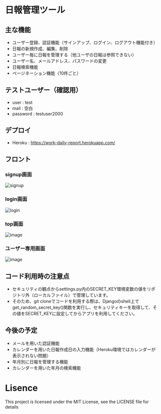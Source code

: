 # 日報管理ツール
## 主な機能
- ユーザー登録、認証機能（サインアップ、ログイン、ログアウト機能付き）
- 日報の新規作成、編集、削除
- ユーザー毎に日報を管理する（他ユーザの日報は参照できない）
- ユーザー名、メールアドレス、パスワードの変更
- 日報検索機能
- ページネーション機能（10件ごと）

## テストユーザー（確認用）
- user : test
- mail : 空白
- password : testuser2000 

## デプロイ
- Heroku : https://work-daily-report.herokuapp.com/

## フロント

### signup画面
![signup](https://user-images.githubusercontent.com/65697369/194267062-6cb36f2a-33c5-4b16-8b4a-a2a920247d06.png)


### login画面
![login](https://user-images.githubusercontent.com/65697369/194266840-e520516d-84b6-4a8a-ae1e-099ea2d19bc9.png)

### top画面
![image](https://user-images.githubusercontent.com/65697369/194268660-2d0075b9-4a24-4098-8fb8-0766b1fe1822.png)

### ユーザー専用画面
![image](https://user-images.githubusercontent.com/65697369/194269027-67ce7aec-10fc-4ec9-b0cb-6f966c0010d8.png)

## コード利用時の注意点
- セキュリティの観点からsettings.py内のSECRET_KEY環境変数の値をリポジトリ外（ローカルファイル）で管理しています。
- そのため、git cloneでコードを利用する際は、Djangoのshell上でget_random_secret_key()関数を実行し、セキュリティキーを取得して、その値をSECRET_KEYに設定してからアプリを利用してください。

## 今後の予定
- メールを用いた認証機能
- カレンダーを用いた日報作成日の入力機能（Heroku環境ではカレンダーが表示されない問題）
- 年月別に日報を管理する機能
- カレンダーを用いた年月の検索機能

# Lisence
This project is licensed under the MIT License, see the LICENSE file for details
